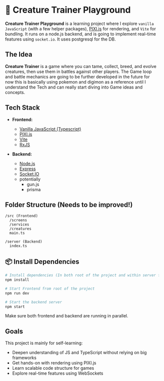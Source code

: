 # 🐾 Creature Trainer Playground

**Creature Trainer Playground** is a learning project where I explore `vanilla JavaScript` (with a few helper packages), [PIXI.js](https://pixijs.com/) for rendering, and `Vite` for bundling. It runs on a node.js backend, and is going to implement real-time features using `socket.io`. It uses postgresql for the DB.

## The Idea

**Creature Trainer** is a game where you can tame, collect, breed, and evolve creatures, then use them in battles against other players. The Game loop and battle mechanics are going to be further developed in the future for now this is basically using pokemon and digimon as a reference until I understand the Tech and can really start diving into Game ideas and concepts.

## Tech Stack

- **Frontend:**
  - [Vanilla JavaScript (Typescript)](https://developer.mozilla.org/en-US/docs/Web/JavaScript)
  - [PIXI.js](https://pixijs.com/)
  - [Vite](https://vitejs.dev/) 
  - [RxJS](https://rxjs.dev/) 

- **Backend:**
  - [Node.js](https://nodejs.org/)
  - [Express](https://expressjs.com/) 
  - [Socket.IO](https://socket.io/) 
  - potentially
    - gun.js
    - prisma

## Folder Structure (Needs to be improved!)

```
/src (Frontend)
  /screens         
  /services        
  /creatures       
  main.ts          

/server (Backend)
  index.ts         
```

## 📦 Install Dependencies 

```bash
# Install dependencies (In both root of the project and within server folder)
npm install

# Start Frontend from root of the project
npm run dev

# Start the backend server
npm start
```

Make sure both frontend and backend are running in parallel.

## Goals

This project is mainly for self-learning:

- Deepen understanding of JS and TypeScript without relying on big frameworks
- Get hands-on with rendering using PIXI.js
- Learn scalable code structure for games
- Explore real-time features using WebSockets



